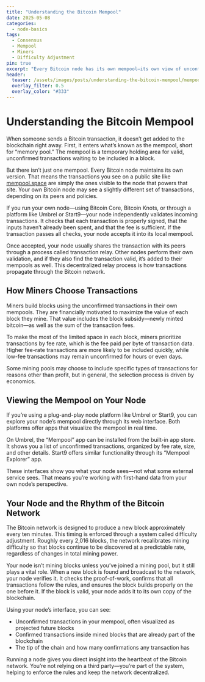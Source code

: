 ```yaml
---
title: "Understanding the Bitcoin Mempool"
date: 2025-05-08
categories:
  - node-basics
tags:
  - Consensus
  - Mempool
  - Miners
  - Difficulty Adjustment
pin: true
excerpt: "Every Bitcoin node has its own mempool—its own view of unconfirmed transactions—shaped by the transactions it sees and the rules it enforces."
header:
  teaser: /assets/images/posts/understanding-the-bitcoin-mempool/mempool-image.png
  overlay_filter: 0.5
  overlay_color: "#333"
---
```


# Understanding the Bitcoin Mempool

When someone sends a Bitcoin transaction, it doesn’t get added to the blockchain right away. First, it enters what’s known as the mempool, short for “memory pool.” The mempool is a temporary holding area for valid, unconfirmed transactions waiting to be included in a block.

But there isn’t just one mempool. Every Bitcoin node maintains its own version. That means the transactions you see on a public site like [mempool.space](https://mempool.space) are simply the ones visible to the node that powers that site. Your own Bitcoin node may see a slightly different set of transactions, depending on its peers and policies.

If you run your own node—using Bitcoin Core, Bitcoin Knots, or through a platform like Umbrel or Start9—your node independently validates incoming transactions. It checks that each transaction is properly signed, that the inputs haven’t already been spent, and that the fee is sufficient. If the transaction passes all checks, your node accepts it into its local mempool.

Once accepted, your node usually shares the transaction with its peers through a process called transaction relay. Other nodes perform their own validation, and if they also find the transaction valid, it’s added to their mempools as well. This decentralized relay process is how transactions propagate through the Bitcoin network.

## How Miners Choose Transactions

Miners build blocks using the unconfirmed transactions in their own mempools. They are financially motivated to maximize the value of each block they mine. That value includes the block subsidy—newly minted bitcoin—as well as the sum of the transaction fees.

To make the most of the limited space in each block, miners prioritize transactions by fee rate, which is the fee paid per byte of transaction data. Higher fee-rate transactions are more likely to be included quickly, while low-fee transactions may remain unconfirmed for hours or even days.

Some mining pools may choose to include specific types of transactions for reasons other than profit, but in general, the selection process is driven by economics.

## Viewing the Mempool on Your Node

If you’re using a plug-and-play node platform like Umbrel or Start9, you can explore your node’s mempool directly through its web interface. Both platforms offer apps that visualize the mempool in real time.

On Umbrel, the “Mempool” app can be installed from the built-in app store. It shows you a list of unconfirmed transactions, organized by fee rate, size, and other details. Start9 offers similar functionality through its “Mempool Explorer” app.

These interfaces show you what your node sees—not what some external service sees. That means you’re working with first-hand data from your own node’s perspective.

## Your Node and the Rhythm of the Bitcoin Network

The Bitcoin network is designed to produce a new block approximately every ten minutes. This timing is enforced through a system called difficulty adjustment. Roughly every 2,016 blocks, the network recalibrates mining difficulty so that blocks continue to be discovered at a predictable rate, regardless of changes in total mining power.

Your node isn’t mining blocks unless you’ve joined a mining pool, but it still plays a vital role. When a new block is found and broadcast to the network, your node verifies it. It checks the proof-of-work, confirms that all transactions follow the rules, and ensures the block builds properly on the one before it. If the block is valid, your node adds it to its own copy of the blockchain.

Using your node’s interface, you can see:

- Unconfirmed transactions in your mempool, often visualized as projected future blocks
- Confirmed transactions inside mined blocks that are already part of the blockchain
- The tip of the chain and how many confirmations any transaction has

Running a node gives you direct insight into the heartbeat of the Bitcoin network. You’re not relying on a third party—you’re part of the system, helping to enforce the rules and keep the network decentralized.
